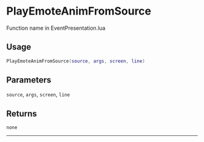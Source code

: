 # PlayEmoteAnimFromSource
Function name in EventPresentation.lua
## Usage
```lua
PlayEmoteAnimFromSource(source, args, screen, line)
```
## Parameters
`source`, `args`, `screen`, `line`
## Returns
`none`

---